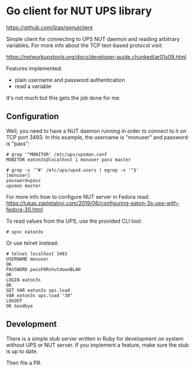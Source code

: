 # Go client for NUT UPS library

https://github.com/lzap/gonutclient

Simple client for connecting to UPS NUT daemon and reading arbitrary variables.
For more info about the TCP text-based protocol visit:

https://networkupstools.org/docs/developer-guide.chunked/ar01s09.html

Features implemented:

* plain username and password authentication
* read a variable

Iŧ's not much but this gets the job done for me.

## Configuration

Well, you need to have a NUT daemon running in order to connect to it on TCP
port 3493. In this example, the username is "monuser" and password is "pass":

    # grep '^MONITOR' /etc/ups/upsmon.conf
    MONITOR eaton3s@localhost 1 monuser pass master

    # grep -v '^#' /etc/ups/upsd.users | egrep -v '^$'
    [monuser]
    password=pass
    upsmon master

For more info how to configure NUT server in Fedora read:
https://lukas.zapletalovi.com/2019/06/configuring-eaton-3s-ups-with-fedora-30.html

To read values from the UPS, use the provided CLI tool:

    # upsc eaton3s

Or use telnet instead:

    # telnet localhost 3493
    USERNAME monuser
    OK
    PASSWORD passFORshutdownBLAH
    OK
    LOGIN eaton3s
    OK
    GET VAR eaton3s ups.load
    VAR eaton3s ups.load "30"
    LOGOUT
    OK Goodbye

## Development

There is a simple stub server written in Ruby for development on system without
UPS or NUT server. If you implement a feature, make sure the stub is up to
date.

Then file a PR.
